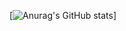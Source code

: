 [![Anurag's GitHub stats](https://github-readme-stats.vercel.app/api?username=Onyx-3&show_icons=true&theme=radical)]
